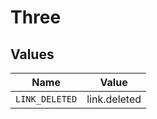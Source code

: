 # Three


## Values

| Name           | Value          |
| -------------- | -------------- |
| `LINK_DELETED` | link.deleted   |